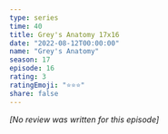 ```yaml
---
type: series
time: 40
title: Grey's Anatomy 17x16
date: "2022-08-12T00:00:00"
name: "Grey's Anatomy"
season: 17
episode: 16
rating: 3
ratingEmoji: "⭐️⭐️⭐️"
share: false
---
```


*[No review was written for this episode]*